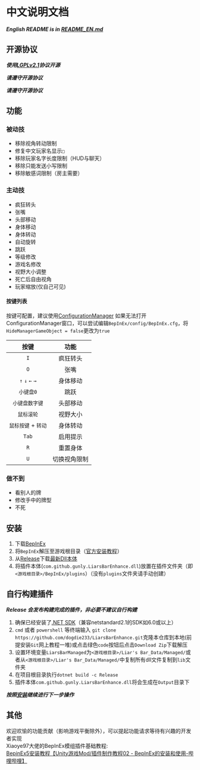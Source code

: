 ﻿# 中文说明文档

***English README is in [README_EN.md](README_EN.md)***

## 开源协议

***使用[LGPLv2.1](LICENSE.txt)协议开源***

***请遵守开源协议***

***请遵守开源协议***

## 功能

### 被动技

- 移除视角转动限制
- 修复中文玩家名显示`□`
- 移除玩家名字长度限制（HUD与聊天）
- 移除只能发送小写限制
- 移除敏感词限制（房主需要）

### 主动技

- 疯狂转头
- 张嘴
- 头部移动
- 身体移动
- 身体转动
- 自动旋转
- 跳跃
- 等级修改
- 游戏名修改
- 视野大小调整
- 死亡后自由视角
- 玩家缩放(仅自己可见)

#### 按键列表
按键可配置，建议使用[ConfigurationManager](https://github.com/BepInEx/BepInEx.ConfigurationManager)
如果无法打开ConfigurationManager窗口，可以尝试编辑`BepInEx/config/BepInEx.cfg`，将`HideManagerGameObject = false`更改为`true`

| 按键                | 功能         |
| :-----------------: | :----------: |
| `I`                 | 疯狂转头     |
| `O`                 | 张嘴         |
| `↑` `↓` `←` `→` | 身体移动     |
| `小键盘0`           | 跳跃         |
| `小键盘数字键`      | 头部移动     |
| `鼠标滚轮`          | 视野大小     |
| `鼠标按键` + `转动` | 身体转动     |
| `Tab`               | 启用提示     |
| `R`                 | 重置身体     |
| `U`                 | 切换视角限制 |

### 做不到

- 看别人的牌
- 修改手中的牌型
- 不死

## 安装

1. 下载[BepInEx](https://github.com/BepInEx/BepInEx/releases/download/v5.4.23.2/BepInEx_win_x64_5.4.23.2.zip)
2. 将`BepInEx`解压至游戏根目录（[官方安装教程](https://docs.bepinex.dev/articles/user_guide/installation/index.html)）
3. 从[Release](https://github.com/gunly/LiarsBarEnhance/releases)下载[最新Dll本体](https://github.com/gunly/LiarsBarEnhance/releases/download/1.0.3/com.github.gunly.LiarsBarEnhance.dll)
4. 将插件本体(`com.github.gunly.LiarsBarEnhance.dll`)放置在插件文件夹（即`<游戏根目录>/BepInEx/plugins`）（没有`plugins`文件夹请手动创建）

## 自行构建插件

***Release 会发布构建完成的插件，非必要不建议自行构建***

1. 确保已经安装了[.NET SDK](https://dotnet.microsoft.com/zh-cn/download)（兼容netstandard2.1的SDK如6.0或以上）  
2. `cmd` 或者 `powershell` 等终端输入 `git clone https://github.com/dogdie233/LiarsBarEnhance.git`克隆本仓库到本地(前提安装`Git`网上教程一堆)或点击绿色`code`按钮后点击`Download Zip`下载解压  
3. 设置环境变量`LiarsBarManaged`为`<游戏根目录>/Liar's Bar_Data/Managed/`或者从`<游戏根目录>/Liar's Bar_Data/Managed/`中复制所有dll文件复制到`lib`文件夹  
4. 在项目根目录执行`dotnet build -c Release`  
5. 插件本体`com.github.gunly.LiarsBarEnhance.dll`将会生成在`Output`目录下  

***按照[安装](#安装)继续进行下一步操作***  

## 其他

欢迎欢愉的功能贡献（影响游戏平衡除外），可以提起功能请求等待有兴趣的开发者实现  
Xiaoye97大佬的BepInEx模组插件基础教程:  
[BepinEx5安装教程【Unity游戏Mod/插件制作教程02 - BepInEx的安装和使用-哔哩哔哩】](https://www.bilibili.com/read/cv8997496/)
